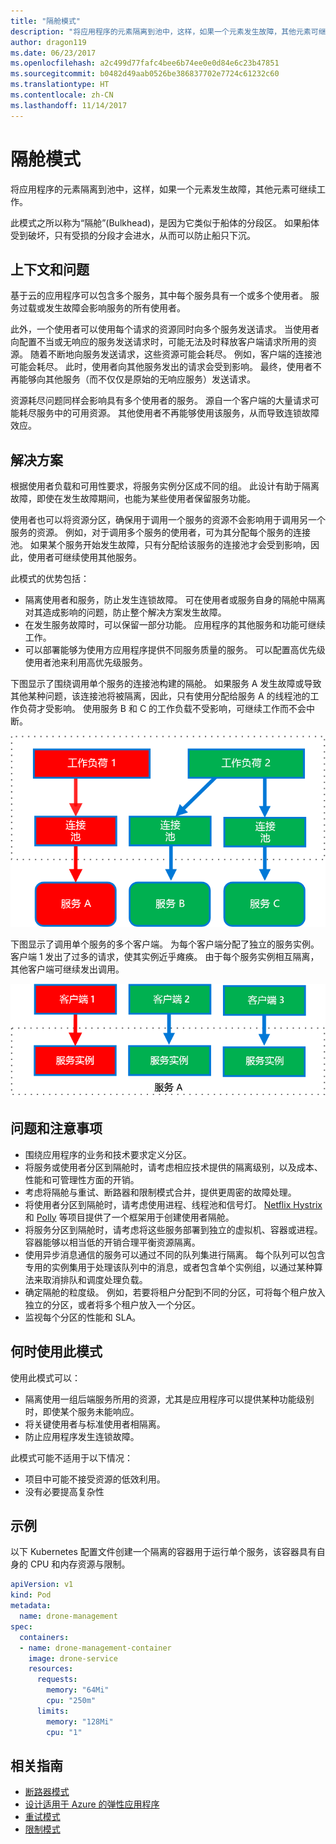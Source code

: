 ```yaml
---
title: "隔舱模式"
description: "将应用程序的元素隔离到池中，这样，如果一个元素发生故障，其他元素可继续工作"
author: dragon119
ms.date: 06/23/2017
ms.openlocfilehash: a2c499d77fafc4bee6b74ee0e0d84e6c23b47851
ms.sourcegitcommit: b0482d49aab0526be386837702e7724c61232c60
ms.translationtype: HT
ms.contentlocale: zh-CN
ms.lasthandoff: 11/14/2017
---
```

# <a name="bulkhead-pattern"></a>隔舱模式

将应用程序的元素隔离到池中，这样，如果一个元素发生故障，其他元素可继续工作。

此模式之所以称为“隔舱”(Bulkhead)，是因为它类似于船体的分段区。 如果船体受到破坏，只有受损的分段才会进水，从而可以防止船只下沉。 

## <a name="context-and-problem"></a>上下文和问题

基于云的应用程序可以包含多个服务，其中每个服务具有一个或多个使用者。 服务过载或发生故障会影响服务的所有使用者。

此外，一个使用者可以使用每个请求的资源同时向多个服务发送请求。 当使用者向配置不当或无响应的服务发送请求时，可能无法及时释放客户端请求所用的资源。 随着不断地向服务发送请求，这些资源可能会耗尽。 例如，客户端的连接池可能会耗尽。 此时，使用者向其他服务发出的请求会受到影响。 最终，使用者不再能够向其他服务（而不仅仅是原始的无响应服务）发送请求。

资源耗尽问题同样会影响具有多个使用者的服务。 源自一个客户端的大量请求可能耗尽服务中的可用资源。 其他使用者不再能够使用该服务，从而导致连锁故障效应。

## <a name="solution"></a>解决方案

根据使用者负载和可用性要求，将服务实例分区成不同的组。 此设计有助于隔离故障，即使在发生故障期间，也能为某些使用者保留服务功能。

使用者也可以将资源分区，确保用于调用一个服务的资源不会影响用于调用另一个服务的资源。 例如，对于调用多个服务的使用者，可为其分配每个服务的连接池。 如果某个服务开始发生故障，只有分配给该服务的连接池才会受到影响，因此，使用者可继续使用其他服务。

此模式的优势包括：

- 隔离使用者和服务，防止发生连锁故障。 可在使用者或服务自身的隔舱中隔离对其造成影响的问题，防止整个解决方案发生故障。
- 在发生服务故障时，可以保留一部分功能。 应用程序的其他服务和功能可继续工作。
- 可以部署能够为使用方应用程序提供不同服务质量的服务。 可以配置高优先级使用者池来利用高优先级服务。 

下图显示了围绕调用单个服务的连接池构建的隔舱。 如果服务 A 发生故障或导致其他某种问题，该连接池将被隔离，因此，只有使用分配给服务 A 的线程池的工作负荷才受影响。 使用服务 B 和 C 的工作负载不受影响，可继续工作而不会中断。

![](./_images/bulkhead-1.png) 

下图显示了调用单个服务的多个客户端。 为每个客户端分配了独立的服务实例。 客户端 1 发出了过多的请求，使其实例近乎瘫痪。 由于每个服务实例相互隔离，其他客户端可继续发出调用。

![](./_images/bulkhead-2.png)
     
## <a name="issues-and-considerations"></a>问题和注意事项

- 围绕应用程序的业务和技术要求定义分区。
- 将服务或使用者分区到隔舱时，请考虑相应技术提供的隔离级别，以及成本、性能和可管理性方面的开销。
- 考虑将隔舱与重试、断路器和限制模式合并，提供更周密的故障处理。
- 将使用者分区到隔舱时，请考虑使用进程、线程池和信号灯。 [Netflix Hystrix][hystrix] 和 [Polly][polly] 等项目提供了一个框架用于创建使用者隔舱。
- 将服务分区到隔舱时，请考虑将这些服务部署到独立的虚拟机、容器或进程。 容器能够以相当低的开销合理平衡资源隔离。
- 使用异步消息通信的服务可以通过不同的队列集进行隔离。 每个队列可以包含专用的实例集用于处理该队列中的消息，或者包含单个实例组，以通过某种算法来取消排队和调度处理负载。
- 确定隔舱的粒度级。 例如，若要将租户分配到不同的分区，可将每个租户放入独立的分区，或者将多个租户放入一个分区。
- 监视每个分区的性能和 SLA。

## <a name="when-to-use-this-pattern"></a>何时使用此模式

使用此模式可以：

- 隔离使用一组后端服务所用的资源，尤其是应用程序可以提供某种功能级别时，即使某个服务未能响应。
- 将关键使用者与标准使用者相隔离。
- 防止应用程序发生连锁故障。

此模式可能不适用于以下情况：

- 项目中可能不接受资源的低效利用。
- 没有必要提高复杂性

## <a name="example"></a>示例

以下 Kubernetes 配置文件创建一个隔离的容器用于运行单个服务，该容器具有自身的 CPU 和内存资源与限制。

```yml
apiVersion: v1
kind: Pod
metadata:
  name: drone-management
spec:
  containers:
  - name: drone-management-container
    image: drone-service
    resources:
      requests:
        memory: "64Mi"
        cpu: "250m"
      limits:
        memory: "128Mi"
        cpu: "1"
```

## <a name="related-guidance"></a>相关指南

- [断路器模式](./circuit-breaker.md)
- [设计适用于 Azure 的弹性应用程序](../resiliency/index.md)
- [重试模式](./retry.md)
- [限制模式](./throttling.md)


<!-- links -->

[hystrix]: https://github.com/Netflix/Hystrix
[polly]: https://github.com/App-vNext/Polly